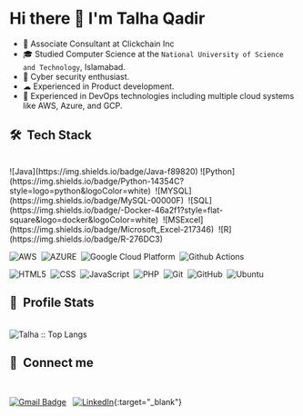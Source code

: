 # Hi there 👋 I'm Talha Qadir
- 🤔    Associate Consultant at Clickchain Inc
- 🎓    Studied Computer Science at the `National University of Science and Technology`, Islamabad.
- 🔭    Cyber security enthusiast.
- ☁     Experienced in Product development.
- 🌱    Experienced in DevOps technologies including multiple cloud systems like AWS, Azure, and GCP. 
## 🛠 &nbsp;Tech Stack
<br>
![Java](https://img.shields.io/badge/Java-f89820)
![Python](https://img.shields.io/badge/Python-14354C?style=logo=python&logoColor=white)&nbsp;
![MYSQL](https://img.shields.io/badge/MySQL-00000F)&nbsp;
![SQL](https://img.shields.io/badge/-Docker-46a2f1?style=flat-square&logo=docker&logoColor=white)&nbsp;
![MSExcel](https://img.shields.io/badge/Microsoft_Excel-217346)&nbsp;
![R](https://img.shields.io/badge/R-276DC3)&nbsp;


![AWS](https://img.shields.io/badge/AWS-FF9900?logo=amazonaws)&nbsp;
![AZURE](https://img.shields.io/badge/AZURE-008AD7?logo=microsoftazure)&nbsp;
![Google Cloud Platform](https://img.shields.io/badge/-Google_Cloud_Platform-1a73e8?style=flat-square&logo=google-cloud&logoColor=white")&nbsp;
![Github Actions](https://img.shields.io/badge/-Github_Actions-2088FF?style=flat-square&logo=github-actions&logoColor=white)


![HTML5](https://img.shields.io/badge/HTML5-E34F26?)&nbsp;
![CSS](https://img.shields.io/badge/CSS-239120)&nbsp;
![JavaScript](https://img.shields.io/badge/JavaScript-323330)&nbsp;
![PHP](https://img.shields.io/badge/PHP-777BB4)&nbsp;
![Git](https://img.shields.io/badge/Git-F05032)&nbsp;
![GitHub](https://img.shields.io/badge/GitHub-100000)&nbsp;
![Ubuntu](https://img.shields.io/badge/Ubuntu-E95420)&nbsp;

## 🔰 &nbsp;Profile Stats
<br>
<img src="https://github-readme-stats.vercel.app/api/top-langs/?username=mtalhaqadir779&langs_count=8&theme=tokyonight&layout=compact" alt="Talha :: Top Langs" />

## 🔰 &nbsp;Connect me
<br>

[![Gmail Badge](https://img.shields.io/badge/gmail-c14438?&style=for-the-badge&logo=Gmail&logoColor=white&link=mailto:m.talha.qadir779@gmail.com)](mailto:m.talha.qadir779@gmail.com) &nbsp;
[![LinkedIn](https://img.shields.io/badge/Linkedin-%230077B5.svg?&style=for-the-badge&logo=linkedin&logoColor=white)](https://www.linkedin.com/in/talha-qadir-627b5816b){:target="_blank"}

